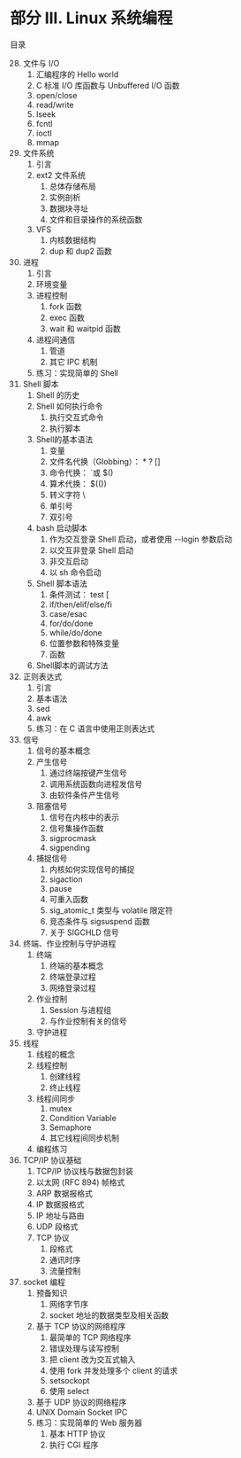 # 部分 III. Linux 系统编程

目录

28. 文件与 I/O
    1. 汇编程序的 Hello world
    2. C 标准 I/O 库函数与 Unbuffered I/O 函数
    3. open/close
    4. read/write
    5. lseek
    6. fcntl
    7. ioctl
    8. mmap
29. 文件系统
    1. 引言
    2. ext2 文件系统
        1. 总体存储布局
        2. 实例剖析
        3. 数据块寻址
        4. 文件和目录操作的系统函数
    3. VFS
        1. 内核数据结构
        2. dup 和 dup2 函数
30. 进程
    1. 引言
    2. 环境变量
    3. 进程控制
        1. fork 函数
        2. exec 函数
        3. wait 和 waitpid 函数
    4. 进程间通信
        1. 管道
        2. 其它 IPC 机制
    5. 练习：实现简单的 Shell
31. Shell 脚本
    1. Shell 的历史
    2. Shell 如何执行命令
        1. 执行交互式命令
        2. 执行脚本
    3. Shell的基本语法
        1. 变量
        2. 文件名代换（Globbing）： * ? []
        3. 命令代换： `或 $()
        4. 算术代换： $(())
        5. 转义字符 \
        6. 单引号
        7. 双引号
    4. bash 启动脚本
        1. 作为交互登录 Shell 启动，或者使用 --login 参数启动
        2. 以交互非登录 Shell 启动
        3. 非交互启动
        4. 以 sh 命令启动
    5. Shell 脚本语法
        1. 条件测试： test [
        2. if/then/elif/else/fi
        3. case/esac
        4. for/do/done
        5. while/do/done
        6. 位置参数和特殊变量
        7. 函数
    6. Shell脚本的调试方法
32. 正则表达式
    1. 引言
    2. 基本语法
    3. sed
    4. awk
    5. 练习：在 C 语言中使用正则表达式
33. 信号
    1. 信号的基本概念
    2. 产生信号
        1. 通过终端按键产生信号
        2. 调用系统函数向进程发信号
        3. 由软件条件产生信号
    3. 阻塞信号
        1. 信号在内核中的表示
        2. 信号集操作函数
        3. sigprocmask
        4. sigpending
    4. 捕捉信号
        1. 内核如何实现信号的捕捉
        2. sigaction
        3. pause
        4. 可重入函数
        5. sig_atomic_t 类型与 volatile 限定符
        6. 竞态条件与 sigsuspend 函数
        7. 关于 SIGCHLD 信号
34. 终端、作业控制与守护进程
    1. 终端
        1. 终端的基本概念
        2. 终端登录过程
        3. 网络登录过程
    2. 作业控制
        1. Session 与进程组
        2. 与作业控制有关的信号
    3. 守护进程
35. 线程
    1. 线程的概念
    2. 线程控制
        1. 创建线程
        2. 终止线程
    3. 线程间同步
        1. mutex
        2. Condition Variable
        3. Semaphore
        4. 其它线程间同步机制
    4. 编程练习
36. TCP/IP 协议基础
    1. TCP/IP 协议栈与数据包封装
    2. 以太网 (RFC 894) 帧格式
    3. ARP 数据报格式
    4. IP 数据报格式
    5. IP 地址与路由
    6. UDP 段格式
    7. TCP 协议
        1. 段格式
        2. 通讯时序
        3. 流量控制
37. socket 编程
    1. 预备知识
        1. 网络字节序
        2. socket 地址的数据类型及相关函数
    2. 基于 TCP 协议的网络程序
        1. 最简单的 TCP 网络程序
        2. 错误处理与读写控制
        3. 把 client 改为交互式输入
        4. 使用 fork 并发处理多个 client 的请求
        5. setsockopt
        6. 使用 select
    3. 基于 UDP 协议的网络程序
    4. UNIX Domain Socket IPC
    5. 练习：实现简单的 Web 服务器
        1. 基本 HTTP 协议
        2. 执行 CGI 程序